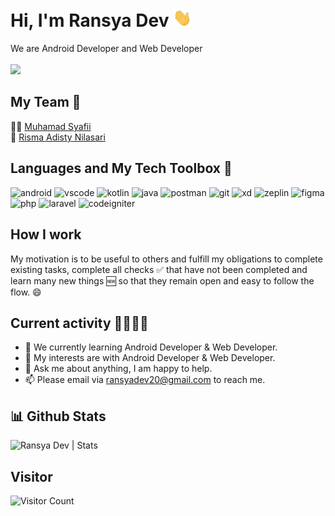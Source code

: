 # Hi, I'm Ransya Dev <img src="https://github.com/muhamadsyafii/muhamadsyafii/blob/master/gif/Hi.gif?raw=true" width="30px">
We are Android Developer and Web Developer <br/><br/>
[<img height="30" src="https://img.shields.io/badge/Instagram-%23E4405F.svg?&style=flat-square&logo=instagram&logoColor=white" target="_blank" />][Instagram]
 
## My Team 🤘
🙋‍♂️ <a href="https://github.com/muhamadsyafii" target="_blank">Muhamad Syafii</a> <br/>
🧕 <a href="https://github.com/rismaadisty" target="_blank">Risma Adisty Nilasari</a>

## Languages and My Tech Toolbox 🧰 

<p align="left">
<img src="https://uxwing.com/wp-content/themes/uxwing/download/10-brands-and-social-media/android-studio.svg" alt="android" width="40" height="40"/>
<img src="https://www.vectorlogo.zone/logos/visualstudio_code/visualstudio_code-icon.svg" alt="vscode" width="40" height="40"/>
<img src="https://www.vectorlogo.zone/logos/kotlinlang/kotlinlang-icon.svg" alt="kotlin" height="40"/> 
<img src="https://www.vectorlogo.zone/logos/java/java-icon.svg" alt="java" height="40"/> 
<img src="https://www.vectorlogo.zone/logos/getpostman/getpostman-icon.svg" alt="postman" width="40" height="40"/> 
<img src="https://www.vectorlogo.zone/logos/git-scm/git-scm-icon.svg" alt="git" width="40" height="40"/> 
<img src="https://cdn.worldvectorlogo.com/logos/adobe-xd-1.svg" alt="xd" width="40" height="40"/>
<img src="https://www.vectorlogo.zone/logos/zeplinio/zeplinio-icon.svg" alt="zeplin" width="40" height="40"/>
<img src="https://www.vectorlogo.zone/logos/figma/figma-icon.svg" alt="figma" width="40" height="40"/>
<img src="https://www.vectorlogo.zone/logos/php/php-ar21.svg" alt="php" height="40"/> 
<img src="https://www.vectorlogo.zone/logos/laravel/laravel-icon.svg" alt="laravel" height="40"/> 
<img src="https://cdn.worldvectorlogo.com/logos/codeigniter.svg" alt="codeigniter" height="40"/> 
</p>

## How I work

My motivation is to be useful to others and fulfill my obligations to complete existing tasks, complete all checks ✅ that have not been completed and learn many new things 🆕 so that they remain open and easy to follow the flow. 😄

## Current activity 👨‍💻👩‍💻
- 📖 We currently learning Android Developer & Web Developer.
- 🤔 My interests are with Android Developer & Web Developer.
- 💬 Ask me about anything, I am happy to help.
- 📫 Please email via ransyadev20@gmail.com to reach me.


## 📊 Github Stats
<p align="left"> <img src="https://github-readme-stats.vercel.app/api?username=ransyadev&show_icons=true&theme=graywhite" alt="Ransya Dev | Stats" />


## Visitor
 ![Visitor Count](https://profile-counter.glitch.me/{ransyadev}/count.svg)
 

[Instagram]: https://www.instagram.com/ransyadev
